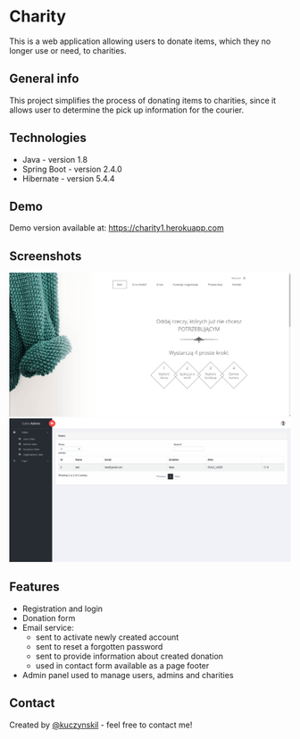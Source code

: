 # Charity
This is a web application allowing users to donate items, which they no longer use or need, to charities.

## General info
This project simplifies the process of donating items to charities, since it allows user
to determine the pick up information for the courier.

## Technologies
* Java - version 1.8
* Spring Boot - version 2.4.0
* Hibernate - version 5.4.4

## Demo
Demo version available at: https://charity1.herokuapp.com

## Screenshots
![donation page](src/main/resources/static/images/donation.png)
![admin panel](src/main/resources/static/images/admin_panel.png)

## Features
* Registration and login
* Donation form
* Email service:
  * sent to activate newly created account
  * sent to reset a forgotten password
  * sent to provide information about created donation
  * used in contact form available as a page footer
* Admin panel used to manage users, admins and charities

## Contact
Created by [@kuczynskil](https://www.github.com/kuczynskil) - feel free to contact me!
